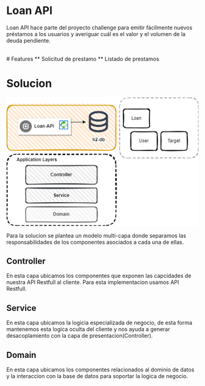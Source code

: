 # **Loan API**

Loan API hace parte del proyecto challenge para emitir fácilmente nuevos préstamos a los usuarios y averiguar cuál es el valor y el volumen de la deuda pendiente.

<br>
# Features
** Solicitud de prestamo
** Listado de prestamos

# Solucion
![Loan HLD](resources/LoanAPIHLD.png)

Para la solucion se plantea un modelo multi-capa donde separamos las responsabilidades de los componentes asociados a cada una de ellas.

## Controller
En esta capa ubicamos los componentes que exponen las capcidades de nuestra API Restfull al cliente. Para esta implementacion usamos API Restfull.

## Service
En esta capa ubicamos la logicia especializada de negocio, de esta forma mantenemos esta logica oculta del cliente y nos ayuda a generar desacoplamiento con la capa de presentacion(Controller).

## Domain
En esta capa ubicamos los componentes relacionados al dominio de datos y la interaccion con la base de datos para soportar la logica de negocio.
